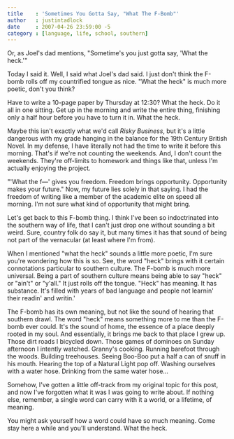 ```yaml
---
title    : 'Sometimes You Gotta Say, "What The F-Bomb"'
author   : justintadlock
date     : 2007-04-26 23:59:00 -5
category : [language, life, school, southern]
---
```


Or, as Joel's dad mentions, "Sometime's you just gotta say, 'What the heck.'"

Today I said it.  Well, I said what Joel's dad said.  I just don't think the F-bomb rolls off my countrified tongue as nice.  "What the heck" is much more poetic, don't you think?

Have to write a 10-page paper by Thursday at 12:30?  What the heck.  Do it all in one sitting.  Get up in the morning and write the entire thing, finishing only a half hour before you have to turn it in.  What the heck.

Maybe this isn't exactly what we'd call <em> Risky Business</em>, but it's a little dangerous with my grade hanging in the balance for the 19th Century British Novel.  In my defense, I have literally not had the time to write it before this morning.  That's if we're not counting the weekends.  And, I don't count the weekends.  They're off-limits to homework and things like that, unless I'm actually enjoying the project.

"'What the f&mdash;' gives you freedom. Freedom brings opportunity. Opportunity makes your future."  Now, my future lies solely in that saying.  I had the freedom of writing like a member of the academic elite on speed all morning.  I'm not sure what kind of opportunity that might bring.

Let's get back to this F-bomb thing.  I think I've been so indoctrinated into the southern way of life, that I can't just drop one without sounding a bit weird.  Sure, country folk do say it, but many times it has that sound of being not part of the vernacular (at least where I'm from).

When I mentioned "what the heck" sounds a little more poetic, I'm sure you're wondering how this is so.  See, the word "heck" brings with it certain connotations particular to southern culture.  The F-bomb is much more universal.  Being a part of southern culture means being able to say "heck" or "ain't" or "y'all."  It just rolls off the tongue.  "Heck" has meaning.  It has substance.  It's filled with years of bad language and people not learnin' their readin' and writin.'

The F-bomb has its own meaning, but not like the sound of hearing that southern drawl.  The word "heck" means something more to me than the F-bomb ever could.  It's the sound of home, the essence of a place deeply rooted in my soul.  And essentially, it brings me back to that place I grew up.  Those dirt roads I bicycled down.  Those games of dominoes on Sunday afternoon I intently watched.  Granny's cooking.  Running barefoot through the woods.  Building treehouses.  Seeing Boo-Boo put a half a can of snuff in his mouth.  Hearing the top of a Natural Light pop off.  Washing ourselves with a water hose.  Drinking from the same water hose...

Somehow, I've gotten a little off-track from my original topic for this post, and now I've forgotten what it was I was going to write about.  If nothing else, remember, a single word can carry with it a world, or a lifetime, of meaning.

You might ask yourself how a word could have so much meaning.  Come stay here a while and you'll understand.  What the heck.
